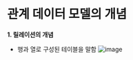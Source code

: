 # 관계 데이터 모델의 개념

**1. 릴레이션의 개념**
- 행과 열로 구성된 테이블을 말함
  ![image](https://github.com/user-attachments/assets/0338e1b5-32a7-45dc-9916-daf1dd355465)

